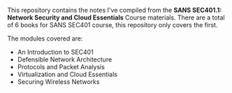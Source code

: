 This repository contains the notes I've compiled from the **SANS SEC401.1: Network Security and Cloud Essentials** Course materials. There are a total of 6 books for SANS SEC401 course, this repository only covers the first.

The modules covered are:
- An Introduction to SEC401
- Defensible Network Architecture
- Protocols and Packet Analysis
- Virtualization and Cloud Essentials
- Securing Wireless Networks
